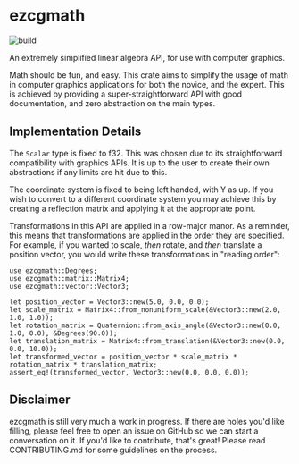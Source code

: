 # ezcgmath

![build](https://github.com/Joseph-LeGrice/ezcgmath/workflows/build/badge.svg?branch=master)

An extremely simplified linear algebra API, for use with computer graphics.

Math should be fun, and easy. This crate aims to simplify the usage of math in 
computer graphics applications for both the novice, and the expert. This is achieved
by providing a super-straightforward API with good documentation, and zero abstraction on the
main types.

## Implementation Details

The `Scalar` type is fixed to f32. This was chosen due to its straightforward compatibility with graphics APIs.
It is up to the user to create their own abstractions if any limits are hit due to this.

The coordinate system is fixed to being left handed, with Y as up. If you wish to convert to a different 
coordinate system you may achieve this by creating a reflection matrix and applying it at the appropriate point.

Transformations in this API are applied in a row-major manor. As a reminder, this means that 
transformations are applied in the order they are specified.
For example, if you wanted to scale, _then_ rotate, and _then_ translate a position vector,
you would write these transformations in "reading order":

```
use ezcgmath::Degrees;
use ezcgmath::matrix::Matrix4;
use ezcgmath::vector::Vector3;

let position_vector = Vector3::new(5.0, 0.0, 0.0);
let scale_matrix = Matrix4::from_nonuniform_scale(&Vector3::new(2.0, 1.0, 1.0));
let rotation_matrix = Quaternion::from_axis_angle(&Vector3::new(0.0, 1.0, 0.0), &Degrees(90.0));
let translation_matrix = Matrix4::from_translation(&Vector3::new(0.0, 0.0, 10.0));
let transformed_vector = position_vector * scale_matrix * rotation_matrix * translation_matrix;
assert_eq!(transformed_vector, Vector3::new(0.0, 0.0, 0.0));
```

## Disclaimer
ezcgmath is still very much a work in progress. If there are holes you'd like filling, 
please feel free to open an issue on GitHub so we can start a conversation on it. If you'd like to 
contribute, that's great! Please read CONTRIBUTING.md for some guidelines on the process.
